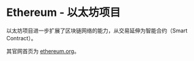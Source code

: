 # Ethereum - 以太坊项目

以太坊项目进一步扩展了区块链网络的能力，从交易延伸为智能合约（Smart Contract）。

其官网首页为 [ethereum.org](https://ethereum.org)。